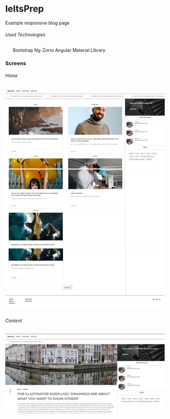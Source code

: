 # IeltsPrep

<p>Example responsive blog page</p>

<h6>Used Technologies</h6>

<ul>
  Bootstrap
  Ng-Zorro
  Angular Material Library
</ul>

### Screens

<h6>Home</h6>

<img src = "https://github.com/alparslanyilmaaz/bilgicsv2/blob/master/screenshots/home-1.png">
<img src = "https://github.com/alparslanyilmaaz/bilgicsv2/blob/master/screenshots/home-2.png">
<img src = "https://github.com/alparslanyilmaaz/bilgicsv2/blob/master/screenshots/home-3.png">

<h6>Content</h6>

<img src = "https://github.com/alparslanyilmaaz/bilgicsv2/blob/master/screenshots/content1.png">